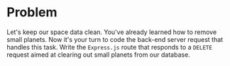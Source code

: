 # Problem
Let's keep our space data clean. You've already learned how to remove small planets. Now it's your turn to code the back-end server request that handles this task. Write the `Express.js` route that responds to a `DELETE` request aimed at clearing out small planets from our database.

